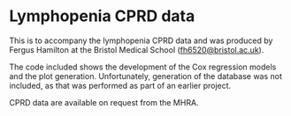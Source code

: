 # Lymphopenia CPRD data
This is to accompany the lymphopenia CPRD data and was produced by Fergus Hamilton at the Bristol Medical School (fh6520@bristol.ac.uk).

The code included shows the development of the Cox regression models and the plot generation. Unfortunately, generation of the database was not included, as that was performed as part of an earlier project.

CPRD data are available on request from the MHRA.
